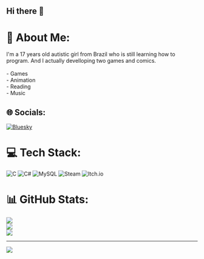 ## Hi there 👋

# 💫 About Me:
I'm a 17 years old autistic girl from Brazil who is still learning how to program. And I actually develloping two games and comics.<br><br>- Games<br>- Animation<br>- Reading<br>- Music   


## 🌐 Socials:
[![Bluesky](https://img.shields.io/badge/bluesky-0285FF?style=for-the-badge&logo=bluesky&logoColor=%23FFFFFF)](https://bsky.app/profile/mizanello.bsky.social) 

# 💻 Tech Stack:
![C](https://img.shields.io/badge/c-%2300599C.svg?style=for-the-badge&logo=c&logoColor=white) ![C#](https://img.shields.io/badge/c%23-%23239120.svg?style=for-the-badge&logo=csharp&logoColor=white) ![MySQL](https://img.shields.io/badge/mysql-4479A1.svg?style=for-the-badge&logo=mysql&logoColor=white) ![Steam](https://img.shields.io/badge/steam-%23000000.svg?style=for-the-badge&logo=steam&logoColor=white) ![Itch.io](https://img.shields.io/badge/Itch-%23FF0B34.svg?style=for-the-badge&logo=Itch.io&logoColor=white)
# 📊 GitHub Stats:
![](https://github-readme-stats.vercel.app/api?username=Mizanelli&theme=dark&hide_border=false&include_all_commits=true&count_private=false)<br/>
![](https://nirzak-streak-stats.vercel.app/?user=Mizanelli&theme=dark&hide_border=false)<br/>
![](https://github-readme-stats.vercel.app/api/top-langs/?username=Mizanelli&theme=dark&hide_border=false&include_all_commits=true&count_private=false&layout=compact)

---
[![](https://visitcount.itsvg.in/api?id=Mizanelli&icon=0&color=0)](https://visitcount.itsvg.in)

<!-- Proudly created with GPRM ( https://gprm.itsvg.in ) --><!--
**Mizanelli/Mizanelli** is a ✨ _special_ ✨ repository because its `README.md` (this file) appears on your GitHub profile.

Here are some ideas to get you started:

- 🔭 I’m currently working on ...
- 🌱 I’m currently learning ...
- 👯 I’m looking to collaborate on ...
- 🤔 I’m looking for help with ...
- 💬 Ask me about ...
- 📫 How to reach me: ...
- 😄 Pronouns: ...
- ⚡ Fun fact: ...
-->
